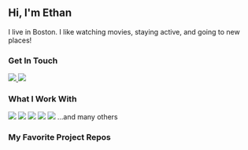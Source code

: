 ## Hi, I'm Ethan

I live in Boston. I like watching movies, staying active, and going to new places!

### Get In Touch
<a href="mailto:ethancoomber6@gmail.com">
    <img src="https://img.shields.io/badge/Gmail-D14836?style=for-the-badge&logo=gmail&logoColor=white">
</a> 
<a href="https://www.linkedin.com/in/ethan-coomber-5a08ab197/">
    <img src="https://img.shields.io/badge/LinkedIn-0077B5?style=for-the-badge&logo=linkedin&logoColor=white">
</a> 
<!-- <a href="">
    <img src="https://img.shields.io/badge/portfolio-0A0A0A?style=for-the-badge&logo=dev.to&logoColor=white">
</a>  -->

### What I Work With
<img src="https://img.shields.io/badge/React-20232A?style=for-the-badge&logo=react&logoColor=61DAFB"> <img src="https://img.shields.io/badge/JavaScript-F7DF1E?style=for-the-badge&logo=javascript&logoColor=black"> <img src="https://img.shields.io/badge/Node.js-43853D?style=for-the-badge&logo=node.js&logoColor=white"> <img src="https://img.shields.io/badge/HTML5-E34F26?style=for-the-badge&logo=html5&logoColor=white"> <img src="https://img.shields.io/badge/CSS3-1572B6?style=for-the-badge&logo=css3&logoColor=white"> ...and many others


### My Favorite Project Repos
<!-- * <a href="https://github.com/2009-fsa-cs-ashes-archers/JobMapApp">JavaScript Jobs USA</a> - Mapbox Job Search Tool
* <a href="https://github.com/FSA-2009-Revenge-of-the-Shoppers/Grace-Shopper">YoDaddy</a> - E-Commerce with tons of Baby Yoda
* <a href="https://github.com/KungoJung/expense-tracker-electron">These Expenses</a> - Desktop Expense Tracker -->

<!-- ![Danny's GitHub stats](https://github-readme-stats.vercel.app/api?username=kungojung&show_icons=true&theme=dark) -->